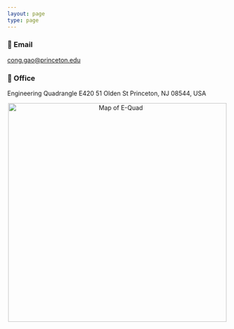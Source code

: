 ```yaml
---
layout: page
type: page
---
```


### 📧 Email  
[cong.gao@princeton.edu](mailto:cong.gao@princeton.edu)

### 🏢 Office  
Engineering Quadrangle E420
51 Olden St
Princeton, NJ 08544, USA

<p align="center">
  <img src="/img/equad-map.png" width="500" alt="Map of E-Quad">
</p>
